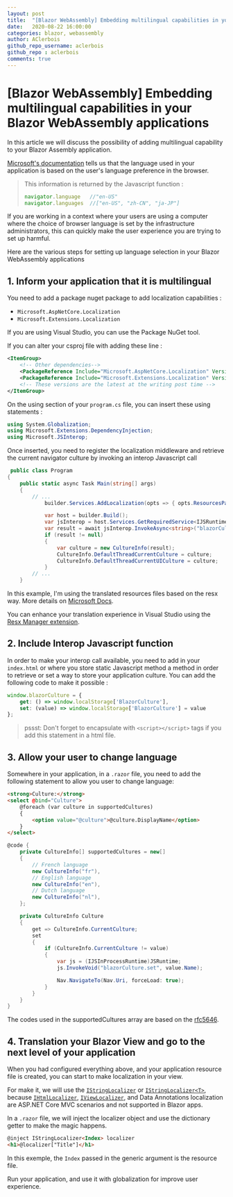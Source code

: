 ```yaml
---
layout: post
title:  "[Blazor WebAssembly] Embedding multilingual capabilities in your Blazor WebAssembly applications"
date:   2020-08-22 16:00:00
categories: blazor, webassembly
author: AClerbois
github_repo_username: aclerbois
github_repo : aclerbois
comments: true
---
```

# [Blazor WebAssembly] Embedding multilingual capabilities in your Blazor WebAssembly applications

In this article we will discuss the possibility of adding multilingual capability to your Blazor Assembly application.

[Microsoft's documentation](https://docs.microsoft.com/en-us/aspnet/core/blazor/globalization-localization?view=aspnetcore-3.1#blazor-webassembly) tells us that the language used in your application is based on the user's language preference in the browser.

> This information is returned by the Javascript function : 
> ```js
> navigator.language   //"en-US"
> navigator.languages  //["en-US", "zh-CN", "ja-JP"]
> ```

If you are working in a context where your users are using a computer where the choice of browser language is set by the infrastructure administrators, this can quickly make the user experience you are trying to set up harmful. 

Here are the various steps for setting up language selection in your Blazor WebAssembly applications

## 1. Inform your application that it is multilingual

You need to add a package nuget package to add localization capabilities : 

* ```Microsoft.AspNetCore.Localization```
* ```Microsoft.Extensions.Localization```

If you are using Visual Studio, you can use the Package NuGet tool. 

If you can alter your csproj file with adding these line : 

```xml
<ItemGroup>
    <!-- Other dependencies-->
    <PackageReference Include="Microsoft.AspNetCore.Localization" Version="2.2.0" />
    <PackageReference Include="Microsoft.Extensions.Localization" Version="3.1.7" />  
    <!-- These versions are the latest at the writing post time -->
</ItemGroup>
```

On the using section of your ```program.cs``` file, you can insert these using statements :

```csharp
using System.Globalization;
using Microsoft.Extensions.DependencyInjection;
using Microsoft.JSInterop;
```

Once inserted, you need to register the localization middleware and retrieve the current navigator culture by invoking an interop Javascript call

```csharp
 public class Program
{
    public static async Task Main(string[] args)
    {
        // ...
            builder.Services.AddLocalization(opts => { opts.ResourcesPath = "Resources"; });

            var host = builder.Build();
            var jsInterop = host.Services.GetRequiredService<IJSRuntime>();
            var result = await jsInterop.InvokeAsync<string>("blazorCulture.get");
            if (result != null)
            {
                var culture = new CultureInfo(result);
                CultureInfo.DefaultThreadCurrentCulture = culture;
                CultureInfo.DefaultThreadCurrentUICulture = culture;
            }
        // ...
    }
```

In this example, I'm using the translated resources files based on the resx way. More details on [Microsoft Docs](https://docs.microsoft.com/en-us/aspnet/core/fundamentals/localization?view=aspnetcore-3.1#resource-files).

You can enhance your translation experience in Visual Studio using the [Resx Manager extension](https://marketplace.visualstudio.com/items?itemName=TomEnglert.ResXManager).

## 2. Include Interop Javascript function 

In order to make your interop call available, you need to add in your ```index.html``` or where you store static Javascript method a method in order to retrieve or set a way to store your application culture. You can add the following code to make it possible : 

```js
window.blazorCulture = {
    get: () => window.localStorage['BlazorCulture'],
    set: (value) => window.localStorage['BlazorCulture'] = value
};
```

> pssst: Don't forget to encapsulate with ```<script></script>``` tags if you add this statement in a html file.

## 3. Allow your user to change language 

Somewhere in your application, in a ```.razor``` file, you need to add the following statement to allow you user to change language: 

```html
<strong>Culture:</strong>
<select @bind="Culture">
    @foreach (var culture in supportedCultures)
    {
        <option value="@culture">@culture.DisplayName</option>
    }
</select>
```
```csharp
@code {
    private CultureInfo[] supportedCultures = new[]
    {
        // French language
        new CultureInfo("fr"),
        // English language
        new CultureInfo("en"),
        // Dutch language
        new CultureInfo("nl"),
    };

    private CultureInfo Culture
    {
        get => CultureInfo.CurrentCulture;
        set
        {
            if (CultureInfo.CurrentCulture != value)
            {
                var js = (IJSInProcessRuntime)JSRuntime;
                js.InvokeVoid("blazorCulture.set", value.Name);

                Nav.NavigateTo(Nav.Uri, forceLoad: true);
            }
        }
    }
}
```

The codes used in the supportedCultures array are based on the [rfc5646](https://tools.ietf.org/html/rfc5646).

## 4. Translation your Blazor View and go to the next level of your application

When you had configured everything above, and your application resource file is created, you can start to make localization in your view. 

For make it, we will use the [```IStringLocalizer```](https://docs.microsoft.com/en-us/dotnet/api/microsoft.extensions.localization.istringlocalizer) or [```IStringLocalizer<T>```](https://docs.microsoft.com/en-us/dotnet/api/microsoft.extensions.localization.istringlocalizer-1), because [```IHtmlLocalizer```](https://docs.microsoft.com/en-us/dotnet/api/microsoft.aspnetcore.mvc.localization.ihtmllocalizer), [```IViewLocalizer```](https://docs.microsoft.com/en-us/dotnet/api/microsoft.aspnetcore.mvc.localization.iviewlocalizer), and Data Annotations localization are ASP.NET Core MVC scenarios and not supported in Blazor apps.

In a ```.razor``` file, we will inject the localizer object and use the dictionary getter to make the magic happens. 

```html
@inject IStringLocalizer<Index> localizer
<h1>@localizer["Title"]</h1>
``` 

In this exemple, the ```Index``` passed in the generic argument is the resource file. 

Run your application, and use it with globalization for improve user experience.